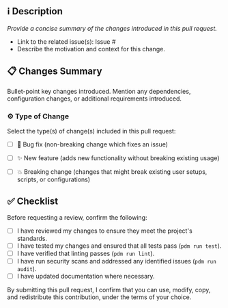 ## ℹ️ Description
*Provide a concise summary of the changes introduced in this pull request.*

- Link to the related issue(s): Issue #
- Describe the motivation and context for this change.

## 📋 Changes Summary

Bullet-point key changes introduced.
Mention any dependencies, configuration changes, or additional requirements introduced.

### ⚙️ Type of Change
Select the type(s) of change(s) included in this pull request:
- [ ] 🐞 Bug fix (non-breaking change which fixes an issue)
- [ ] ✨ New feature (adds new functionality without breaking existing usage)
- [ ] 💥 Breaking change (changes that might break existing user setups, scripts, or configurations)


## ✅ Checklist
Before requesting a review, confirm the following:
- [ ] I have reviewed my changes to ensure they meet the project's standards.
- [ ] I have tested my changes and ensured that all tests pass  (`pdm run test`).
- [ ] I have verified that linting passes (`pdm run lint`).
- [ ] I have run security scans and addressed any identified issues (`pdm run audit`).
- [ ] I have updated documentation where necessary.

By submitting this pull request, I confirm that you can use, modify, copy, and redistribute this contribution, under the terms of your choice.
